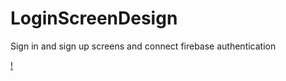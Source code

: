 # LoginScreenDesign

Sign in and sign up screens and connect firebase authentication

[!](https://www.youtube.com/watch?v=HDqjqIr5cFY "SignUp & SignIn")



